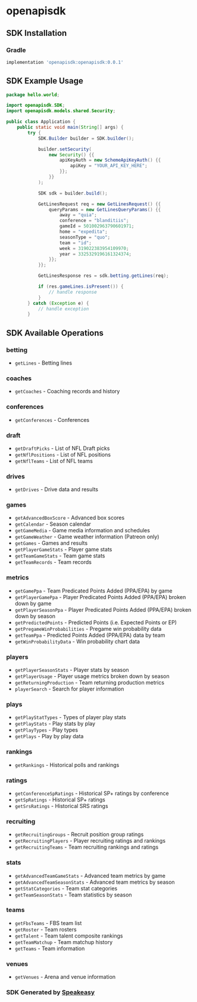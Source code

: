 # openapisdk

<!-- Start SDK Installation -->
## SDK Installation

### Gradle

```groovy
implementation 'openapisdk:openapisdk:0.0.1'
```
<!-- End SDK Installation -->

## SDK Example Usage
<!-- Start SDK Example Usage -->
```java
package hello.world;

import openapisdk.SDK;
import openapisdk.models.shared.Security;

public class Application {
    public static void main(String[] args) {
        try {
            SDK.Builder builder = SDK.builder();

            builder.setSecurity(
                new Security() {{
                    apiKeyAuth = new SchemeApiKeyAuth() {{
                        apiKey = "YOUR_API_KEY_HERE";
                    }};
                }}
            );

            SDK sdk = builder.build();

            GetLinesRequest req = new GetLinesRequest() {{
                queryParams = new GetLinesQueryParams() {{
                    away = "quia";
                    conference = "blanditiis";
                    gameId = 501002963790601971;
                    home = "expedita";
                    seasonType = "quo";
                    team = "id";
                    week = 319022383954109970;
                    year = 3325329196161324374;
                }};
            }};

            GetLinesResponse res = sdk.betting.getLines(req);

            if (res.gameLines.isPresent()) {
                // handle response
            }
        } catch (Exception e) {
            // handle exception
        }
```
<!-- End SDK Example Usage -->

<!-- Start SDK Available Operations -->
## SDK Available Operations

### betting

* `getLines` - Betting lines

### coaches

* `getCoaches` - Coaching records and history

### conferences

* `getConferences` - Conferences

### draft

* `getDraftPicks` - List of NFL Draft picks
* `getNflPositions` - List of NFL positions
* `getNflTeams` - List of NFL teams

### drives

* `getDrives` - Drive data and results

### games

* `getAdvancedBoxScore` - Advanced box scores
* `getCalendar` - Season calendar
* `getGameMedia` - Game media information and schedules
* `getGameWeather` - Game weather information (Patreon only)
* `getGames` - Games and results
* `getPlayerGameStats` - Player game stats
* `getTeamGameStats` - Team game stats
* `getTeamRecords` - Team records

### metrics

* `getGamePpa` - Team Predicated Points Added (PPA/EPA) by game
* `getPlayerGamePpa` - Player Predicated Points Added (PPA/EPA) broken down by game
* `getPlayerSeasonPpa` - Player Predicated Points Added (PPA/EPA) broken down by season
* `getPredictedPoints` - Predicted Points (i.e. Expected Points or EP)
* `getPregameWinProbabilities` - Pregame win probability data
* `getTeamPpa` - Predicted Points Added (PPA/EPA) data by team
* `getWinProbabilityData` - Win probability chart data

### players

* `getPlayerSeasonStats` - Player stats by season
* `getPlayerUsage` - Player usage metrics broken down by season
* `getReturningProduction` - Team returning production metrics
* `playerSearch` - Search for player information

### plays

* `getPlayStatTypes` - Types of player play stats
* `getPlayStats` - Play stats by play
* `getPlayTypes` - Play types
* `getPlays` - Play by play data

### rankings

* `getRankings` - Historical polls and rankings

### ratings

* `getConferenceSpRatings` - Historical SP+ ratings by conference
* `getSpRatings` - Historical SP+ ratings
* `getSrsRatings` - Historical SRS ratings

### recruiting

* `getRecruitingGroups` - Recruit position group ratings
* `getRecruitingPlayers` - Player recruiting ratings and rankings
* `getRecruitingTeams` - Team recruiting rankings and ratings

### stats

* `getAdvancedTeamGameStats` - Advanced team metrics by game
* `getAdvancedTeamSeasonStats` - Advanced team metrics by season
* `getStatCategories` - Team stat categories
* `getTeamSeasonStats` - Team statistics by season

### teams

* `getFbsTeams` - FBS team list
* `getRoster` - Team rosters
* `getTalent` - Team talent composite rankings
* `getTeamMatchup` - Team matchup history
* `getTeams` - Team information

### venues

* `getVenues` - Arena and venue information

<!-- End SDK Available Operations -->

### SDK Generated by [Speakeasy](https://docs.speakeasyapi.dev/docs/using-speakeasy/client-sdks)
